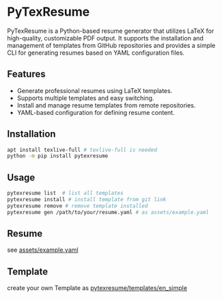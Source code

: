 # PyTexResume

PyTexResume is a Python-based resume generator that utilizes LaTeX for high-quality, customizable PDF output. It supports the installation and management of templates from GitHub repositories and provides a simple CLI for generating resumes based on YAML configuration files.

## Features

- Generate professional resumes using LaTeX templates.
- Supports multiple templates and easy switching.
- Install and manage resume templates from remote repositories.
- YAML-based configuration for defining resume content.


## Installation

```bash
apt install texlive-full # texlive-full is needed
python -m pip install pytexresume
```

## Usage

```bash
pytexresume list  # list all templates
pytexresume install # install template from git link
pytexresume remove # remove template installed
pytexresume gen /path/to/your/resume.yaml # as assets/example.yaml
```

## Resume

see [assets/example.yaml](assets/example.yaml)

## Template

create your own Template as [pytexresume/templates/en_simple](pytexresume/templates/en_simple)